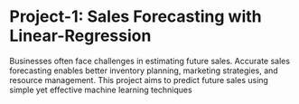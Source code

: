 # Project-1: Sales Forecasting with Linear-Regression
Businesses often face challenges in estimating future sales. Accurate sales forecasting enables better inventory planning, marketing strategies, and resource management. This project aims to predict future sales using simple yet effective machine learning techniques
